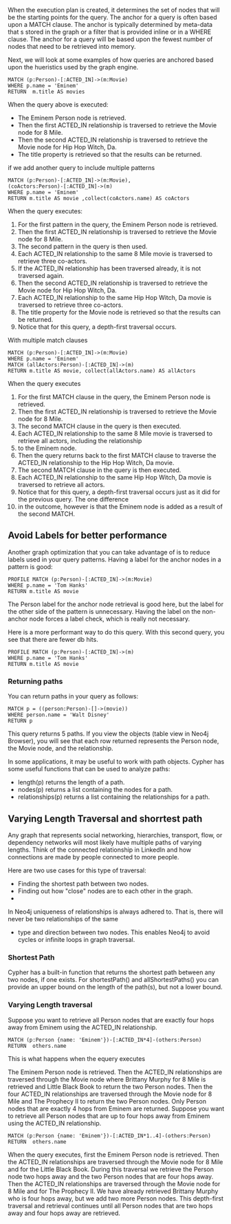 When the execution plan is created, it determines the set of nodes that will be the starting points for the query. 
The anchor for a query is often based upon a MATCH clause. The anchor is typically determined by meta-data that 
s stored in the graph or a filter that is provided inline or in a WHERE clause. The anchor for a query will be 
based upon the fewest number of nodes that need to be retrieved into memory.

Next, we will look at some examples of how queries are anchored based upon the hueristics used by the graph engine.

```
MATCH (p:Person)-[:ACTED_IN]->(m:Movie)
WHERE p.name = 'Eminem'
RETURN  m.title AS movies
```

When the query above is executed:

* The Eminem Person node is retrieved.
* Then the first ACTED_IN relationship is traversed to retrieve the Movie node for 8 Mile.
* Then the second ACTED_IN relationship is traversed to retrieve the Movie node for Hip Hop Witch, Da.
* The title property is retrieved so that the results can be returned.

if we add another query to include multiple patterns

```
MATCH (p:Person)-[:ACTED_IN]->(m:Movie),
(coActors:Person)-[:ACTED_IN]->(m)
WHERE p.name = 'Eminem'
RETURN m.title AS movie ,collect(coActors.name) AS coActors
```

When the query executes: 

1. For the first pattern in the query, the Eminem Person node is retrieved.
2. Then the first ACTED_IN relationship is traversed to retrieve the Movie node for 8 Mile.
3. The second pattern in the query is then used.
4. Each ACTED_IN relationship to the same 8 Mile movie is traversed to retrieve three co-actors.
5. If the ACTED_IN relationship has been traversed already, it is not traversed again.
6. Then the second ACTED_IN relationship is traversed to retrieve the Movie node for Hip Hop Witch, Da.
7. Each ACTED_IN relationship to the same Hip Hop Witch, Da movie is traversed to retrieve three co-actors.
8. The title property for the Movie node is retrieved so that the results can be returned.
9. Notice that for this query, a depth-first traversal occurs.

With multiple match clauses 

```
MATCH (p:Person)-[:ACTED_IN]->(m:Movie)
WHERE p.name = 'Eminem'
MATCH (allActors:Person)-[:ACTED_IN]->(m)
RETURN m.title AS movie, collect(allActors.name) AS allActors

```

When the query executes

1. For the first MATCH clause in the query, the Eminem Person node is retrieved.
2. Then the first ACTED_IN relationship is traversed to retrieve the Movie node for 8 Mile.
3. The second MATCH clause in the query is then executed.
4. Each ACTED_IN relationship to the same 8 Mile movie is traversed to retrieve all actors, including the relationship 
5. to the Eminem node.
6. Then the query returns back to the first MATCH clause to traverse the ACTED_IN relationship to the Hip Hop Witch, Da movie.
7. The second MATCH clause in the query is then executed.
8. Each ACTED_IN relationship to the same Hip Hop Witch, Da movie is traversed to retrieve all actors.
9. Notice that for this query, a depth-first traversal occurs just as it did for the previous query. The one difference 
10. in the outcome, however is that the Eminem node is added as a result of the second MATCH.


## Avoid Labels for better performance


Another graph optimization that you can take advantage of is to reduce labels used in your query patterns. 
Having a label for the anchor nodes in a pattern is good:

```
PROFILE MATCH (p:Person)-[:ACTED_IN]->(m:Movie)
WHERE p.name = 'Tom Hanks'
RETURN m.title AS movie
```

The Person label for the anchor node retrieval is good here, but the label for the other side of the pattern is
unnecessary. Having the label on the non-anchor node forces a label check, which is really not necessary.

Here is a more performant way to do this query. With this second query, you see that there are fewer db hits.

```
PROFILE MATCH (p:Person)-[:ACTED_IN]->(m)
WHERE p.name = 'Tom Hanks'
RETURN m.title AS movie
```

### Returning paths

You can return paths in your query as follows:

```
MATCH p = ((person:Person)-[]->(movie))
WHERE person.name = 'Walt Disney'
RETURN p
```

This query returns 5 paths. If you view the objects (table view in Neo4j Browser), you will see that each 
row returned represents the Person node, the Movie node, and the relationship.

In some applications, it may be useful to work with path objects. Cypher has some useful functions that 
can be used to analyze paths:

* length(p) returns the length of a path.
* nodes(p) returns a list containing the nodes for a path.
* relationships(p) returns a list containing the relationships for a path.

## Varying Length Traversal and shorrtest path


Any graph that represents social networking, hierarchies, transport, flow, or dependency networks will most likely have
multiple paths of varying lengths. Think of the connected relationship in LinkedIn and how connections are made 
by people connected to more people.

Here are two use cases for this type of traversal:

* Finding the shortest path between two nodes.
* Finding out how "close" nodes are to each other in the graph.
* 
In Neo4j uniqueness of relationships is always adhered to. That is, there will never be two relationships of the same 
* type and direction between two nodes. This enables Neo4j to avoid cycles or infinite loops in graph traversal.


### Shortest Path

Cypher has a built-in function that returns the shortest path between any two nodes, if one exists.
For shortestPath() and allShortestPaths() you can provide an upper bound on the length of the path(s), but not a lower bound.

### Varying Length traversal

Suppose you want to retrieve all Person nodes that are exactly four hops away from Eminem using the ACTED_IN relationship.

```
MATCH (p:Person {name: 'Eminem'})-[:ACTED_IN*4]-(others:Person)
RETURN  others.name
```

This is what happens when the equery executes


The Eminem Person node is retrieved.
Then the ACTED_IN relationships are traversed through the Movie node where Brittany Murphy for 8 Mile is retrieved and 
Little Black Book to return the two Person nodes. Then the four ACTED_IN relationships are traversed through 
the Movie node for 8 Mile and The Prophecy II to return the two Person nodes. Only Person nodes that are exactly 
4 hops from Eminem are returned. Suppose you want to retrieve all Person nodes that are up to four 
hops away from Eminem using the ACTED_IN relationship.

```
MATCH (p:Person {name: 'Eminem'})-[:ACTED_IN*1..4]-(others:Person)
RETURN  others.name
```
When the query executes, first the Eminem Person node is retrieved. Then the ACTED_IN relationships are 
traversed through the Movie node for 8 Mile and for the Little Black Book. During this traversal we retrieve the Person 
node two hops away and the two Person nodes that are four hops away. Then the ACTED_IN relationships 
are traversed through the Movie node for 8 Mile and for The Prophecy II.
We have already retrieved Brittany Murphy who is four hops away, but we add two more Person nodes.
This depth-first traversal and retrieval continues until all Person nodes that are two hops away 
and four hops away are retrieved.